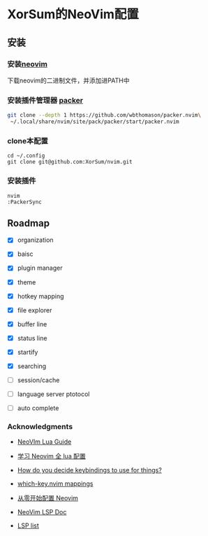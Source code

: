 # XorSum的NeoVim配置

## 安装

### 安装[neovim](https://github.com/neovim/neovim) 

下载neovim的二进制文件，并添加进PATH中

### 安装插件管理器 [packer](https://github.com/wbthomason/packer.nvim)

```bash
git clone --depth 1 https://github.com/wbthomason/packer.nvim\
 ~/.local/share/nvim/site/pack/packer/start/packer.nvim
```

### clone本配置

```
cd ~/.config
git clone git@github.com:XorSum/nvim.git
```

### 安装插件

```
nvim
:PackerSync
```

## Roadmap

- [x] organization

- [x] baisc

- [x] plugin manager

- [x] theme

- [x] hotkey mapping

- [x] file explorer

- [x] buffer line

- [x] status line

- [x] startify

- [x] searching

- [ ] session/cache

- [ ] language server ptotocol

- [ ] auto complete


### Acknowledgments

* [NeoVIm Lua Guide](https://neovim.io/doc/user/lua-guide.html#lua-guide)

* [学习 Neovim 全 lua 配置](https://zhuanlan.zhihu.com/p/571617696)

* [How do you decide keybindings to use for things?](https://www.reddit.com/r/neovim/comments/sng5jy/how_do_you_decide_keybindings_to_use_for_things/)

* [which-key.nvim mappings](https://gist.github.com/JSchrtke/cabd3e42a6920ef1f0835bd7ae286aad)

* [从零开始配置 Neovim](https://martinlwx.github.io/zh-cn/config-neovim-from-scratch/)

* [NeoVim LSP Doc](https://neovim.io/doc/user/lsp.html)

* [LSP list](https://microsoft.github.io/language-server-protocol/implementors/servers/)



